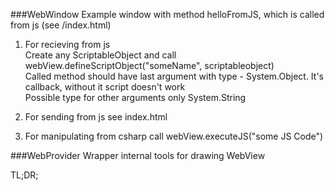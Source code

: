 ###WebWindow
Example window with method helloFromJS, which is called from js (see /index.html)

1) For recieving from js  
Create any ScriptableObject and call webView.defineScriptObject("someName", scriptableobject)    
Called method should have last argument with type - System.Object. It's callback, without it script doesn't work    
Possible type for other arguments only System.String

2) For sending from js see index.html

3) For manipulating from csharp call webView.executeJS("some JS Code")

###WebProvider
Wrapper internal tools for drawing WebView

TL;DR;
